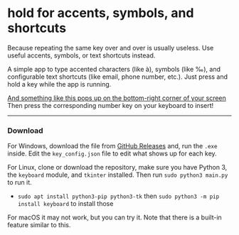 # hold for accents, symbols, and shortcuts
Because repeating the same key over and over is usually useless. Use useful accents, symbols, or text shortcuts instead.

A simple app to type accented characters (like à), symbols (like ‰), and configurable text shortcuts (like email, phone number, etc.). Just press and hold a key while the app is running.

[And something like this pops up on the bottom-right corner of your screen](https://user-images.githubusercontent.com/58201828/156706481-2399e8ac-29f5-49a5-91fd-1ef78780cc5b.png)
Then press the corresponding number key on your keyboard to insert!

---
### Download

For Windows, download the file from [GitHub Releases](https://github.com/blobbybilb/hold-for-accents-symbols-shortcuts/releases/tag/release) and, run the `.exe` inside. Edit the `key_config.json` file to edit what shows up for each key.

For Linux, clone or download the repository, make sure you have Python 3, the `keyboard` module, and `tkinter` installed. Then run `sudo python3 main.py` to run it.
- `sudo apt install python3-pip python3-tk` then `sudo python3 -m pip install keyboard` to install those

For macOS it may not work, but you can try it. Note that there is a built-in feature similar to this.
